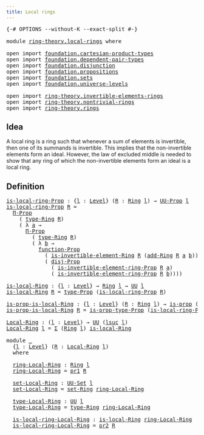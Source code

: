 ```yaml
---
title: Local rings
---
```


<pre class="Agda"><a id="37" class="Symbol">{-#</a> <a id="41" class="Keyword">OPTIONS</a> <a id="49" class="Pragma">--without-K</a> <a id="61" class="Pragma">--exact-split</a> <a id="75" class="Symbol">#-}</a>

<a id="80" class="Keyword">module</a> <a id="87" href="ring-theory.local-rings.html" class="Module">ring-theory.local-rings</a> <a id="111" class="Keyword">where</a>

<a id="118" class="Keyword">open</a> <a id="123" class="Keyword">import</a> <a id="130" href="foundation.cartesian-product-types.html" class="Module">foundation.cartesian-product-types</a>
<a id="165" class="Keyword">open</a> <a id="170" class="Keyword">import</a> <a id="177" href="foundation.dependent-pair-types.html" class="Module">foundation.dependent-pair-types</a>
<a id="209" class="Keyword">open</a> <a id="214" class="Keyword">import</a> <a id="221" href="foundation.disjunction.html" class="Module">foundation.disjunction</a>
<a id="244" class="Keyword">open</a> <a id="249" class="Keyword">import</a> <a id="256" href="foundation.propositions.html" class="Module">foundation.propositions</a>
<a id="280" class="Keyword">open</a> <a id="285" class="Keyword">import</a> <a id="292" href="foundation.sets.html" class="Module">foundation.sets</a>
<a id="308" class="Keyword">open</a> <a id="313" class="Keyword">import</a> <a id="320" href="foundation.universe-levels.html" class="Module">foundation.universe-levels</a>

<a id="348" class="Keyword">open</a> <a id="353" class="Keyword">import</a> <a id="360" href="ring-theory.invertible-elements-rings.html" class="Module">ring-theory.invertible-elements-rings</a>
<a id="398" class="Keyword">open</a> <a id="403" class="Keyword">import</a> <a id="410" href="ring-theory.nontrivial-rings.html" class="Module">ring-theory.nontrivial-rings</a>
<a id="439" class="Keyword">open</a> <a id="444" class="Keyword">import</a> <a id="451" href="ring-theory.rings.html" class="Module">ring-theory.rings</a>
</pre>
## Idea

A local ring is a ring such that whenever a sum of elements is invertible, then one of its summands is invertible. This implies that the non-invertible elements form an ideal. However, the law of excluded middle is needed to show that any ring of which the non-invertible elements form an ideal is a local ring.

## Definition

<pre class="Agda"><a id="is-local-ring-Prop"></a><a id="819" href="ring-theory.local-rings.html#819" class="Function">is-local-ring-Prop</a> <a id="838" class="Symbol">:</a> <a id="840" class="Symbol">{</a><a id="841" href="ring-theory.local-rings.html#841" class="Bound">l</a> <a id="843" class="Symbol">:</a> <a id="845" href="Agda.Primitive.html#597" class="Postulate">Level</a><a id="850" class="Symbol">}</a> <a id="852" class="Symbol">(</a><a id="853" href="ring-theory.local-rings.html#853" class="Bound">R</a> <a id="855" class="Symbol">:</a> <a id="857" href="ring-theory.rings.html#2551" class="Function">Ring</a> <a id="862" href="ring-theory.local-rings.html#841" class="Bound">l</a><a id="863" class="Symbol">)</a> <a id="865" class="Symbol">→</a> <a id="867" href="foundation-core.propositions.html#1393" class="Function">UU-Prop</a> <a id="875" href="ring-theory.local-rings.html#841" class="Bound">l</a>
<a id="877" href="ring-theory.local-rings.html#819" class="Function">is-local-ring-Prop</a> <a id="896" href="ring-theory.local-rings.html#896" class="Bound">R</a> <a id="898" class="Symbol">=</a>
  <a id="902" href="foundation-core.propositions.html#6694" class="Function">Π-Prop</a>
    <a id="913" class="Symbol">(</a> <a id="915" href="ring-theory.rings.html#2808" class="Function">type-Ring</a> <a id="925" href="ring-theory.local-rings.html#896" class="Bound">R</a><a id="926" class="Symbol">)</a>
    <a id="932" class="Symbol">(</a> <a id="934" class="Symbol">λ</a> <a id="936" href="ring-theory.local-rings.html#936" class="Bound">a</a> <a id="938" class="Symbol">→</a>
      <a id="946" href="foundation-core.propositions.html#6694" class="Function">Π-Prop</a>
        <a id="961" class="Symbol">(</a> <a id="963" href="ring-theory.rings.html#2808" class="Function">type-Ring</a> <a id="973" href="ring-theory.local-rings.html#896" class="Bound">R</a><a id="974" class="Symbol">)</a>
        <a id="984" class="Symbol">(</a> <a id="986" class="Symbol">λ</a> <a id="988" href="ring-theory.local-rings.html#988" class="Bound">b</a> <a id="990" class="Symbol">→</a>
          <a id="1002" href="foundation-core.propositions.html#8294" class="Function">function-Prop</a>
            <a id="1028" class="Symbol">(</a> <a id="1030" href="ring-theory.invertible-elements-rings.html#1491" class="Function">is-invertible-element-Ring</a> <a id="1057" href="ring-theory.local-rings.html#896" class="Bound">R</a> <a id="1059" class="Symbol">(</a><a id="1060" href="ring-theory.rings.html#3153" class="Function">add-Ring</a> <a id="1069" href="ring-theory.local-rings.html#896" class="Bound">R</a> <a id="1071" href="ring-theory.local-rings.html#936" class="Bound">a</a> <a id="1073" href="ring-theory.local-rings.html#988" class="Bound">b</a><a id="1074" class="Symbol">))</a>
            <a id="1089" class="Symbol">(</a> <a id="1091" href="foundation.disjunction.html#1148" class="Function">disj-Prop</a>
              <a id="1115" class="Symbol">(</a> <a id="1117" href="ring-theory.invertible-elements-rings.html#1321" class="Function">is-invertible-element-ring-Prop</a> <a id="1149" href="ring-theory.local-rings.html#896" class="Bound">R</a> <a id="1151" href="ring-theory.local-rings.html#936" class="Bound">a</a><a id="1152" class="Symbol">)</a>
              <a id="1168" class="Symbol">(</a> <a id="1170" href="ring-theory.invertible-elements-rings.html#1321" class="Function">is-invertible-element-ring-Prop</a> <a id="1202" href="ring-theory.local-rings.html#896" class="Bound">R</a> <a id="1204" href="ring-theory.local-rings.html#988" class="Bound">b</a><a id="1205" class="Symbol">))))</a>

<a id="is-local-Ring"></a><a id="1211" href="ring-theory.local-rings.html#1211" class="Function">is-local-Ring</a> <a id="1225" class="Symbol">:</a> <a id="1227" class="Symbol">{</a><a id="1228" href="ring-theory.local-rings.html#1228" class="Bound">l</a> <a id="1230" class="Symbol">:</a> <a id="1232" href="Agda.Primitive.html#597" class="Postulate">Level</a><a id="1237" class="Symbol">}</a> <a id="1239" class="Symbol">→</a> <a id="1241" href="ring-theory.rings.html#2551" class="Function">Ring</a> <a id="1246" href="ring-theory.local-rings.html#1228" class="Bound">l</a> <a id="1248" class="Symbol">→</a> <a id="1250" href="foundation-core.universe-levels.html#235" class="Primitive">UU</a> <a id="1253" href="ring-theory.local-rings.html#1228" class="Bound">l</a>
<a id="1255" href="ring-theory.local-rings.html#1211" class="Function">is-local-Ring</a> <a id="1269" href="ring-theory.local-rings.html#1269" class="Bound">R</a> <a id="1271" class="Symbol">=</a> <a id="1273" href="foundation-core.propositions.html#1495" class="Function">type-Prop</a> <a id="1283" class="Symbol">(</a><a id="1284" href="ring-theory.local-rings.html#819" class="Function">is-local-ring-Prop</a> <a id="1303" href="ring-theory.local-rings.html#1269" class="Bound">R</a><a id="1304" class="Symbol">)</a>

<a id="is-prop-is-local-Ring"></a><a id="1307" href="ring-theory.local-rings.html#1307" class="Function">is-prop-is-local-Ring</a> <a id="1329" class="Symbol">:</a> <a id="1331" class="Symbol">{</a><a id="1332" href="ring-theory.local-rings.html#1332" class="Bound">l</a> <a id="1334" class="Symbol">:</a> <a id="1336" href="Agda.Primitive.html#597" class="Postulate">Level</a><a id="1341" class="Symbol">}</a> <a id="1343" class="Symbol">(</a><a id="1344" href="ring-theory.local-rings.html#1344" class="Bound">R</a> <a id="1346" class="Symbol">:</a> <a id="1348" href="ring-theory.rings.html#2551" class="Function">Ring</a> <a id="1353" href="ring-theory.local-rings.html#1332" class="Bound">l</a><a id="1354" class="Symbol">)</a> <a id="1356" class="Symbol">→</a> <a id="1358" href="foundation-core.propositions.html#1309" class="Function">is-prop</a> <a id="1366" class="Symbol">(</a><a id="1367" href="ring-theory.local-rings.html#1211" class="Function">is-local-Ring</a> <a id="1381" href="ring-theory.local-rings.html#1344" class="Bound">R</a><a id="1382" class="Symbol">)</a>
<a id="1384" href="ring-theory.local-rings.html#1307" class="Function">is-prop-is-local-Ring</a> <a id="1406" href="ring-theory.local-rings.html#1406" class="Bound">R</a> <a id="1408" class="Symbol">=</a> <a id="1410" href="foundation-core.propositions.html#1562" class="Function">is-prop-type-Prop</a> <a id="1428" class="Symbol">(</a><a id="1429" href="ring-theory.local-rings.html#819" class="Function">is-local-ring-Prop</a> <a id="1448" href="ring-theory.local-rings.html#1406" class="Bound">R</a><a id="1449" class="Symbol">)</a>

<a id="Local-Ring"></a><a id="1452" href="ring-theory.local-rings.html#1452" class="Function">Local-Ring</a> <a id="1463" class="Symbol">:</a> <a id="1465" class="Symbol">(</a><a id="1466" href="ring-theory.local-rings.html#1466" class="Bound">l</a> <a id="1468" class="Symbol">:</a> <a id="1470" href="Agda.Primitive.html#597" class="Postulate">Level</a><a id="1475" class="Symbol">)</a> <a id="1477" class="Symbol">→</a> <a id="1479" href="foundation-core.universe-levels.html#235" class="Primitive">UU</a> <a id="1482" class="Symbol">(</a><a id="1483" href="Agda.Primitive.html#780" class="Primitive">lsuc</a> <a id="1488" href="ring-theory.local-rings.html#1466" class="Bound">l</a><a id="1489" class="Symbol">)</a>
<a id="1491" href="ring-theory.local-rings.html#1452" class="Function">Local-Ring</a> <a id="1502" href="ring-theory.local-rings.html#1502" class="Bound">l</a> <a id="1504" class="Symbol">=</a> <a id="1506" href="foundation-core.dependent-pair-types.html#515" class="Record">Σ</a> <a id="1508" class="Symbol">(</a><a id="1509" href="ring-theory.rings.html#2551" class="Function">Ring</a> <a id="1514" href="ring-theory.local-rings.html#1502" class="Bound">l</a><a id="1515" class="Symbol">)</a> <a id="1517" href="ring-theory.local-rings.html#1211" class="Function">is-local-Ring</a>

<a id="1532" class="Keyword">module</a> <a id="1539" href="ring-theory.local-rings.html#1539" class="Module">_</a>
  <a id="1543" class="Symbol">{</a><a id="1544" href="ring-theory.local-rings.html#1544" class="Bound">l</a> <a id="1546" class="Symbol">:</a> <a id="1548" href="Agda.Primitive.html#597" class="Postulate">Level</a><a id="1553" class="Symbol">}</a> <a id="1555" class="Symbol">(</a><a id="1556" href="ring-theory.local-rings.html#1556" class="Bound">R</a> <a id="1558" class="Symbol">:</a> <a id="1560" href="ring-theory.local-rings.html#1452" class="Function">Local-Ring</a> <a id="1571" href="ring-theory.local-rings.html#1544" class="Bound">l</a><a id="1572" class="Symbol">)</a>
  <a id="1576" class="Keyword">where</a>

  <a id="1585" href="ring-theory.local-rings.html#1585" class="Function">ring-Local-Ring</a> <a id="1601" class="Symbol">:</a> <a id="1603" href="ring-theory.rings.html#2551" class="Function">Ring</a> <a id="1608" href="ring-theory.local-rings.html#1544" class="Bound">l</a>
  <a id="1612" href="ring-theory.local-rings.html#1585" class="Function">ring-Local-Ring</a> <a id="1628" class="Symbol">=</a> <a id="1630" href="foundation-core.dependent-pair-types.html#605" class="Field">pr1</a> <a id="1634" href="ring-theory.local-rings.html#1556" class="Bound">R</a>

  <a id="1639" href="ring-theory.local-rings.html#1639" class="Function">set-Local-Ring</a> <a id="1654" class="Symbol">:</a> <a id="1656" href="foundation-core.sets.html#1190" class="Function">UU-Set</a> <a id="1663" href="ring-theory.local-rings.html#1544" class="Bound">l</a>
  <a id="1667" href="ring-theory.local-rings.html#1639" class="Function">set-Local-Ring</a> <a id="1682" class="Symbol">=</a> <a id="1684" href="ring-theory.rings.html#2757" class="Function">set-Ring</a> <a id="1693" href="ring-theory.local-rings.html#1585" class="Function">ring-Local-Ring</a>

  <a id="1712" href="ring-theory.local-rings.html#1712" class="Function">type-Local-Ring</a> <a id="1728" class="Symbol">:</a> <a id="1730" href="foundation-core.universe-levels.html#235" class="Primitive">UU</a> <a id="1733" href="ring-theory.local-rings.html#1544" class="Bound">l</a>
  <a id="1737" href="ring-theory.local-rings.html#1712" class="Function">type-Local-Ring</a> <a id="1753" class="Symbol">=</a> <a id="1755" href="ring-theory.rings.html#2808" class="Function">type-Ring</a> <a id="1765" href="ring-theory.local-rings.html#1585" class="Function">ring-Local-Ring</a>

  <a id="1784" href="ring-theory.local-rings.html#1784" class="Function">is-local-ring-Local-Ring</a> <a id="1809" class="Symbol">:</a> <a id="1811" href="ring-theory.local-rings.html#1211" class="Function">is-local-Ring</a> <a id="1825" href="ring-theory.local-rings.html#1585" class="Function">ring-Local-Ring</a>
  <a id="1843" href="ring-theory.local-rings.html#1784" class="Function">is-local-ring-Local-Ring</a> <a id="1868" class="Symbol">=</a> <a id="1870" href="foundation-core.dependent-pair-types.html#617" class="Field">pr2</a> <a id="1874" href="ring-theory.local-rings.html#1556" class="Bound">R</a>
</pre>